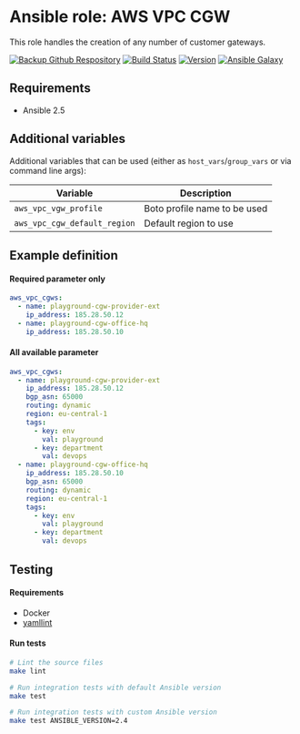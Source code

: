 # Ansible role: AWS VPC CGW

This role handles the creation of any number of customer gateways.

[![Backup Github Respository](https://github.com/Flaconi/ansible-role-aws-vpc-cgw/actions/workflows/backups.yml/badge.svg)](https://github.com/Flaconi/ansible-role-aws-vpc-cgw/actions/workflows/backups.yml)
[![Build Status](https://travis-ci.org/Flaconi/ansible-role-aws-vpc-cgw.svg?branch=master)](https://travis-ci.org/Flaconi/ansible-role-aws-vpc-cgw)
[![Version](https://img.shields.io/github/tag/Flaconi/ansible-role-aws-vpc-cgw.svg)](https://github.com/Flaconi/ansible-role-aws-vpc-cgw/tags)
[![Ansible Galaxy](https://img.shields.io/ansible/role/d/25936.svg)](https://galaxy.ansible.com/Flaconi/aws-vpc-cgw/)

## Requirements

* Ansible 2.5


## Additional variables

Additional variables that can be used (either as `host_vars`/`group_vars` or via command line args):

| Variable                     | Description                  |
|------------------------------|------------------------------|
| `aws_vpc_vgw_profile`        | Boto profile name to be used |
| `aws_vpc_cgw_default_region` | Default region to use        |


## Example definition

#### Required parameter only

```yml
aws_vpc_cgws:
  - name: playground-cgw-provider-ext
    ip_address: 185.28.50.12
  - name: playground-cgw-office-hq
    ip_address: 185.28.50.10
```

#### All available parameter
```yml
aws_vpc_cgws:
  - name: playground-cgw-provider-ext
    ip_address: 185.28.50.12
    bgp_asn: 65000
    routing: dynamic
    region: eu-central-1
    tags:
      - key: env
        val: playground
      - key: department
        val: devops
  - name: playground-cgw-office-hq
    ip_address: 185.28.50.10
    bgp_asn: 65000
    routing: dynamic
    region: eu-central-1
    tags:
      - key: env
        val: playground
      - key: department
        val: devops
```


## Testing

#### Requirements

* Docker
* [yamllint](https://github.com/adrienverge/yamllint)

#### Run tests

```bash
# Lint the source files
make lint

# Run integration tests with default Ansible version
make test

# Run integration tests with custom Ansible version
make test ANSIBLE_VERSION=2.4
```
